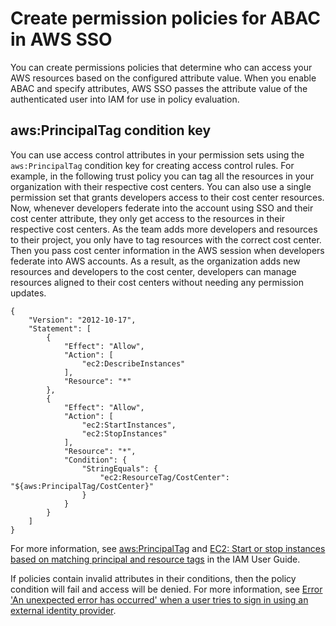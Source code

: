 # Create permission policies for ABAC in AWS SSO<a name="configure-abac-policies"></a>

You can create permissions policies that determine who can access your AWS resources based on the configured attribute value\. When you enable ABAC and specify attributes, AWS SSO passes the attribute value of the authenticated user into IAM for use in policy evaluation\.

## aws:PrincipalTag condition key<a name="abac-principaltag"></a>

You can use access control attributes in your permission sets using the `aws:PrincipalTag` condition key for creating access control rules\. For example, in the following trust policy you can tag all the resources in your organization with their respective cost centers\. You can also use a single permission set that grants developers access to their cost center resources\. Now, whenever developers federate into the account using SSO and their cost center attribute, they only get access to the resources in their respective cost centers\. As the team adds more developers and resources to their project, you only have to tag resources with the correct cost center\. Then you pass cost center information in the AWS session when developers federate into AWS accounts\. As a result, as the organization adds new resources and developers to the cost center, developers can manage resources aligned to their cost centers without needing any permission updates\.

```
{
    "Version": "2012-10-17",
    "Statement": [
        {
            "Effect": "Allow",
            "Action": [
                "ec2:DescribeInstances"
            ],
            "Resource": "*"
        },
        {
            "Effect": "Allow",
            "Action": [
                "ec2:StartInstances",
                "ec2:StopInstances"
            ],
            "Resource": "*",
            "Condition": {
                "StringEquals": {
                    "ec2:ResourceTag/CostCenter": "${aws:PrincipalTag/CostCenter}"
                }
            }
        }
    ]
}
```

For more information, see [aws:PrincipalTag](https://docs.aws.amazon.com/IAM/latest/UserGuide/reference_policies_condition-keys.html#condition-keys-principaltag) and [EC2: Start or stop instances based on matching principal and resource tags](https://docs.aws.amazon.com/IAM/latest/UserGuide/reference_policies_examples_ec2-start-stop-match-tags.html) in the IAM User Guide\.

If policies contain invalid attributes in their conditions, then the policy condition will fail and access will be denied\. For more information, see [Error 'An unexpected error has occurred' when a user tries to sign in using an external identity provider](troubleshooting.md#issue8)\.